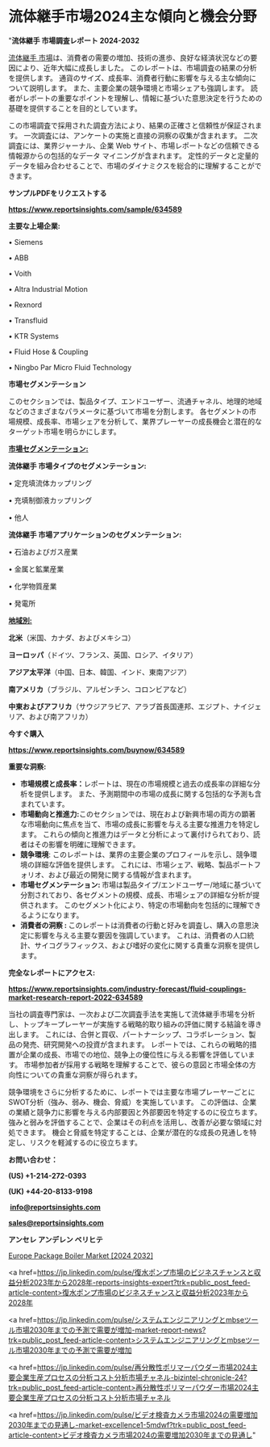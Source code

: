 # 流体継手市場2024主な傾向と機会分野

"<strong>流体継手 市場調査レポート 2024-2032</strong>

<a href=https://www.reportsinsights.com/sample/634589>流体継手 市場</a>は、消費者の需要の増加、技術の進歩、良好な経済状況などの要因により、近年大幅に成長しました。 このレポートは、市場調査の結果の分析を提供します。 通貨のサイズ、成長率、消費者行動に影響を与える主な傾向について説明します。 また、主要企業の競争環境と市場シェアも強調します。 読者がレポートの重要なポイントを理解し、情報に基づいた意思決定を行うための基礎を提供することを目的としています。

この市場調査で採用された調査方法により、結果の正確さと信頼性が保証されます。 一次調査には、アンケートの実施と直接の洞察の収集が含まれます。 二次調査には、業界ジャーナル、企業 Web サイト、市場レポートなどの信頼できる情報源からの包括的なデータ マイニングが含まれます。 定性的データと定量的データを組み合わせることで、市場のダイナミクスを総合的に理解することができます。

<strong><b>サンプルPDFをリクエストする</b></strong>

<a href=https://www.reportsinsights.com/sample/634589><strong><u>https://www.reportsinsights.com/sample/634589</u></strong></a>

<strong>主要な上場企業:</strong>

• Siemens

• ABB

• Voith

• Altra Industrial Motion

• Rexnord

• Transfluid

• KTR Systems

• Fluid Hose & Coupling

• Ningbo Par Micro Fluid Technology

<strong>市場セグメンテーション</strong>

このセクションでは、製品タイプ、エンドユーザー、流通チャネル、地理的地域などのさまざまなパラメータに基づいて市場を分割します。 各セグメントの市場規模、成長率、市場シェアを分析して、業界プレーヤーの成長機会と潜在的なターゲット市場を明らかにします。

<strong><u>市場セグメンテーション</u></strong><strong><u>:</u></strong>

<strong>流体継手 市場タイプのセグメンテーション:</strong>

• 定充填流体カップリング

• 充填制御液カップリング

• 他人

<strong>流体継手 市場アプリケーションのセグメンテーション:</strong>

• 石油およびガス産業

• 金属と鉱業産業

• 化学物質産業

• 発電所

<strong><u>地域別</u></strong><strong><u>:</u></strong>

<strong>北米</strong>（米国、カナダ、およびメキシコ）

<strong>ヨーロッパ</strong>（ドイツ、フランス、英国、ロシア、イタリア）

<strong>アジア太平洋</strong>（中国、日本、韓国、インド、東南アジア）

<strong>南アメリカ</strong>（ブラジル、アルゼンチン、コロンビアなど）

<strong>中東およびアフリカ</strong>（サウジアラビア、アラブ首長国連邦、エジプト、ナイジェリア、および南アフリカ）

<strong>今すぐ購入</strong>

<a href=https://www.reportsinsights.com/buynow/634589><strong><u>https://www.reportsinsights.com/buynow/634589</u></strong></a>

<strong>重要な洞察:</strong>
<ul>
  <li><strong>市場規模と成長率：</strong>レポートは、現在の市場規模と過去の成長率の詳細な分析を提供します。 また、予測期間中の市場の成長に関する包括的な予測も含まれています。</li>
  <li><strong>市場動向と推進力:</strong>このセクションでは、現在および新興市場の両方の顕著な市場動向に焦点を当て、市場の成長に影響を与える主要な推進力を特定します。 これらの傾向と推進力はデータと分析によって裏付けられており、読者はその影響を明確に理解できます。</li>
  <li><strong>競争環境</strong>: このレポートは、業界の主要企業のプロフィールを示し、競争環境の詳細な評価を提供します。 これには、市場シェア、戦略、製品ポートフォリオ、および最近の開発に関する情報が含まれます。</li>
  <li><strong>市場セグメンテーション: </strong>市場は製品タイプ/エンドユーザー/地域に基づいて分割されており、各セグメントの規模、成長、市場シェアの詳細な分析が提供されます。 このセグメント化により、特定の市場動向を包括的に理解できるようになります。</li>
  <li><strong>消費者の洞察 : </strong>このレポートは消費者の行動と好みを調査し、購入の意思決定に影響を与える主要な要因を強調しています。 これは、消費者の人口統計、サイコグラフィックス、および嗜好の変化に関する貴重な洞察を提供します。</li>
</ul>
<strong>完全なレポートにアクセス:</strong>

<a href=https://www.reportsinsights.com/industry-forecast/fluid-couplings-market-research-report-2022-634589><strong><u><b>https://www.reportsinsights.com/industry-forecast/fluid-couplings-market-research-report-2022-634589</b></u></strong></a>

当社の調査専門家は、一次および二次調査手法を実施して流体継手市場を分析し、トップキープレーヤーが実施する戦略的取り組みの評価に関する結論を導き出します。 これには、合併と買収、パートナーシップ、コラボレーション、製品の発売、研究開発への投資が含まれます。 レポートでは、これらの戦略的措置が企業の成長、市場での地位、競争上の優位性に与える影響を評価しています。 市場参加者が採用する戦略を理解することで、彼らの意図と市場全体の方向性についての貴重な洞察が得られます。

競争環境をさらに分析するために、レポートでは主要な市場プレーヤーごとにSWOT分析（強み、弱み、機会、脅威）を実施しています。 この評価は、企業の業績と競争力に影響を与える内部要因と外部要因を特定するのに役立ちます。 強みと弱みを評価することで、企業はその利点を活用し、改善が必要な領域に対処できます。 機会と脅威を特定することは、企業が潜在的な成長の見通しを特定し、リスクを軽減するのに役立ちます。

<strong>お問い合わせ：</strong>

<strong>(US) +1-214-272-0393</strong>

<strong>(UK) +44-20-8133-9198</strong>

<strong> </strong><a href=info@reportsinsights.com><strong><u>info@reportsinsights.com</u></strong></a>

<a href=sales@reportsinsights.com><strong><u>sales@reportsinsights.com</u></strong></a>

<strong>アンセレ アンデレン ベリヒテ</strong>

<a href=https://www.linkedin.com/pulse/europe-package-boiler-markets-2024-business-strategy-aevhf/>Europe Package Boiler Market [2024 2032]</a>

<a href=https://jp.linkedin.com/pulse/復水ポンプ市場のビジネスチャンスと収益分析2023年から2028年-reports-insights-expert?trk=public_post_feed-article-content>復水ポンプ市場のビジネスチャンスと収益分析2023年から2028年</a>

<a href=https://jp.linkedin.com/pulse/システムエンジニアリングとmbseツール市場2030年までの予測で需要が増加-market-report-news?trk=public_post_feed-article-content>システムエンジニアリングとmbseツール市場2030年までの予測で需要が増加</a>

<a href=https://jp.linkedin.com/pulse/再分散性ポリマーパウダー市場2024主要企業生産プロセスの分析コスト分析市場チャネル-bizintel-chronicle-24?trk=public_post_feed-article-content>再分散性ポリマーパウダー市場2024主要企業生産プロセスの分析コスト分析市場チャネル</a>

<a href=https://jp.linkedin.com/pulse/ビデオ検査カメラ市場2024の需要増加2030年までの見通し-market-excellence1-5mdwf?trk=public_post_feed-article-content>ビデオ検査カメラ市場2024の需要増加2030年までの見通し</a>"

